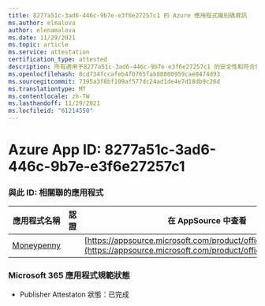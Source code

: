 ```yaml
---
title: 8277a51c-3ad6-446c-9b7e-e3f6e27257c1 的 Azure 應用程式識別碼資訊
ms.author: elmalova
author: elenamalova
ms.date: 11/29/2021
ms.topic: article
ms.service: attestation
certification_type: attested
description: 所有適用于8277a51c-3ad6-446c-9b7e-e3f6e27257c1 的安全性和符合性資訊資訊。
ms.openlocfilehash: 8cd734fccafeb4f0765fab88080959cae0474d93
ms.sourcegitcommit: 7395a3f8bf109af577dc24ad1de4e7d18db9c26d
ms.translationtype: MT
ms.contentlocale: zh-TW
ms.lasthandoff: 11/29/2021
ms.locfileid: "61214550"
---
```

# <a name="azure-app-id-8277a51c-3ad6-446c-9b7e-e3f6e27257c1"></a>Azure App ID: 8277a51c-3ad6-446c-9b7e-e3f6e27257c1


### <a name="apps-associated-with-this-id"></a>與此 ID: 相關聯的應用程式
| **應用程式名稱** | **認證** | **在 AppSource 中查看** |
|--------------|---------------|-----------------------|
| [Moneypenny](https://docs.microsoft.com/microsoft-365-app-certification/forward/WA200003396) |  | [https://appsource.microsoft.com/product/office/WA200003396](https://appsource.microsoft.com/product/office/WA200003396) |

### <a name="microsoft-365-app-compliance-status"></a>Microsoft 365 應用程式規範狀態
- Publisher Attestaton 狀態：已完成
